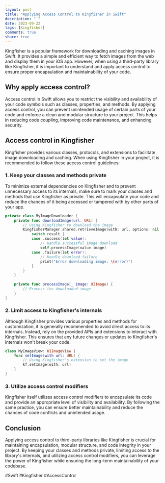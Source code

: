 ```yaml
---
layout: post
title: "Applying Access Control to Kingfisher in Swift"
description: " "
date: 2023-09-22
tags: [Kingfisher]
comments: true
share: true
---
```


Kingfisher is a popular framework for downloading and caching images in Swift. It provides a simple and efficient way to fetch images from the web and display them in your iOS app. However, when using a third-party library like Kingfisher, it is important to understand and apply access control to ensure proper encapsulation and maintainability of your code.

## Why apply access control?

Access control in Swift allows you to restrict the visibility and availability of your code symbols such as classes, properties, and methods. By applying access control, you can prevent unintended usage of certain parts of your code and enforce a clean and modular structure to your project. This helps in reducing code coupling, improving code maintenance, and enhancing security.

## Access control in Kingfisher

Kingfisher provides various classes, protocols, and extensions to facilitate image downloading and caching. When using Kingfisher in your project, it is recommended to follow these access control guidelines:

### 1. Keep your classes and methods private

To minimize external dependencies on Kingfisher and to prevent unnecessary access to its internals, make sure to mark your classes and methods that use Kingfisher as private. This will encapsulate your code and reduce the chances of it being accessed or tampered with by other parts of your app.

```swift
private class MyImageDownloader {
    private func downloadImage(url: URL) {
        // Using Kingfisher to download the image
        KingfisherManager.shared.retrieveImage(with: url, options: nil, progressBlock: nil) { result in
            switch result {
            case .success(let value):
                // Handle successful image download
                self.processImage(value.image)
            case .failure(let error):
                // Handle download failure
                print("Error downloading image: \(error)")
            }
        }
    }
    
    private func processImage(_ image: UIImage) {
        // Process the downloaded image
    }
}
```

### 2. Limit access to Kingfisher's internals

Although Kingfisher provides various properties and methods for customization, it is generally recommended to avoid direct access to its internals. Instead, rely on the provided APIs and extensions to interact with Kingfisher. This ensures that any future changes or updates to Kingfisher's internals won't break your code.

```swift
class MyImageView: UIImageView {
    func setImage(with url: URL) {
        // Using Kingfisher's extension to set the image
        kf.setImage(with: url)
    }
}
```

### 3. Utilize access control modifiers

Kingfisher itself utilizes access control modifiers to encapsulate its code and provide an appropriate level of visibility and availability. By following the same practice, you can ensure better maintainability and reduce the chances of code conflicts and unintended usage.

## Conclusion

Applying access control to third-party libraries like Kingfisher is crucial for maintaining encapsulation, modular structure, and code integrity in your project. By keeping your classes and methods private, limiting access to the library's internals, and utilizing access control modifiers, you can leverage the power of Kingfisher while ensuring the long-term maintainability of your codebase.

#Swift #Kingfisher #AccessControl